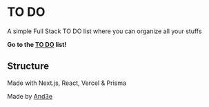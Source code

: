 # TO DO

A simple Full Stack TO DO list where you can organize all your stuffs

**Go to the [TO DO](https://and3e-todolist.vercel.app/) list!**

## Structure

Made with Next.js, React, Vercel & Prisma

Made by [And3e](https://github.com/And3e)